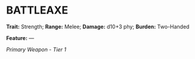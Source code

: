 ﻿---
tags:
  - Item
  - Weapon
name: 'BATTLEAXE'
trait: 'Strength'
range: 'Melee'
damage: 'd10+3 phy'
burden: 'Two-Handed'
feat_name: 
feat_text: 
primary_or_secondary: 'Primary Weapon'
tier: 1
---

# BATTLEAXE

**Trait:** Strength; **Range:** Melee; **Damage:** d10+3 phy; **Burden:** Two-Handed

**Feature:** —

*Primary Weapon - Tier 1*
